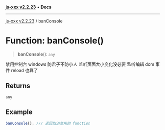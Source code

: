 [**js-xxx v2.2.23**](../README.md) • **Docs**

***

[js-xxx v2.2.23](../README.md) / banConsole

# Function: banConsole()

> **banConsole**(): `any`

禁用控制台
windows
防君子不防小人
监听页面大小变化没必要
监听编辑 dom 事件 reload 也算了

## Returns

`any`

## Example

```ts
banConsole(); /// 返回取消禁用的 function
```

